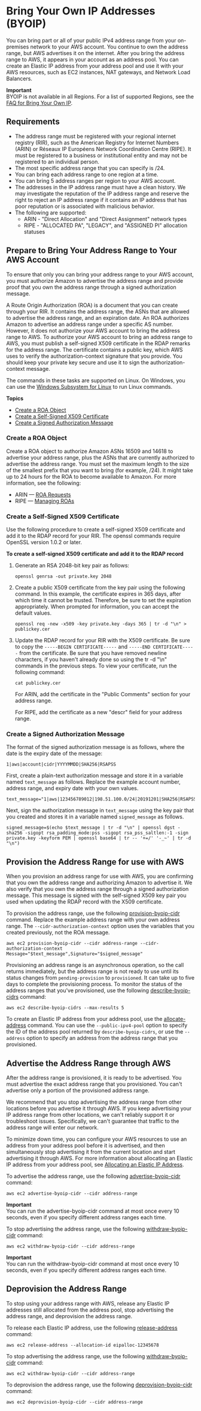 # Bring Your Own IP Addresses \(BYOIP\)<a name="ec2-byoip"></a>

You can bring part or all of your public IPv4 address range from your on\-premises network to your AWS account\. You continue to own the address range, but AWS advertises it on the internet\. After you bring the address range to AWS, it appears in your account as an address pool\. You can create an Elastic IP address from your address pool and use it with your AWS resources, such as EC2 instances, NAT gateways, and Network Load Balancers\.

**Important**  
BYOIP is not available in all Regions\. For a list of supported Regions, see the [FAQ for Bring Your Own IP](https://aws.amazon.com/vpc/faqs/#Bring_Your_Own_IP)\.

## Requirements<a name="byoip-requirements"></a>
+ The address range must be registered with your regional internet registry \(RIR\), such as the American Registry for Internet Numbers \(ARIN\) or Réseaux IP Européens Network Coordination Centre \(RIPE\)\. It must be registered to a business or institutional entity and may not be registered to an individual person\.
+ The most specific address range that you can specify is /24\.
+ You can bring each address range to one region at a time\.
+ You can bring 5 address ranges per region to your AWS account\.
+ The addresses in the IP address range must have a clean history\. We may investigate the reputation of the IP address range and reserve the right to reject an IP address range if it contains an IP address that has poor reputation or is associated with malicious behavior\.
+ The following are supported:
  + ARIN \- "Direct Allocation" and "Direct Assignment" network types
  + RIPE \- "ALLOCATED PA", "LEGACY", and "ASSIGNED PI" allocation statuses

## Prepare to Bring Your Address Range to Your AWS Account<a name="prepare-for-byoip"></a>

To ensure that only you can bring your address range to your AWS account, you must authorize Amazon to advertise the address range and provide proof that you own the address range through a signed authorization message\.

A Route Origin Authorization \(ROA\) is a document that you can create through your RIR\. It contains the address range, the ASNs that are allowed to advertise the address range, and an expiration date\. An ROA authorizes Amazon to advertise an address range under a specific AS number\. However, it does not authorize your AWS account to bring the address range to AWS\. To authorize your AWS account to bring an address range to AWS, you must publish a self\-signed X509 certificate in the RDAP remarks for the address range\. The certificate contains a public key, which AWS uses to verify the authorization\-context signature that you provide\. You should keep your private key secure and use it to sign the authorization\-context message\.

The commands in these tasks are supported on Linux\. On Windows, you can use the [Windows Subsystem for Linux](https://docs.microsoft.com/en-us/windows/wsl/about) to run Linux commands\.

**Topics**
+ [Create a ROA Object](#byoip-create-roa-object)
+ [Create a Self\-Signed X509 Certificate](#byoip-certificate)
+ [Create a Signed Authorization Message](#byoip-signed-authorization-message)

### Create a ROA Object<a name="byoip-create-roa-object"></a>

Create a ROA object to authorize Amazon ASNs 16509 and 14618 to advertise your address range, plus the ASNs that are currently authorized to advertise the address range\. You must set the maximum length to the size of the smallest prefix that you want to bring \(for example, /24\)\. It might take up to 24 hours for the ROA to become available to Amazon\. For more information, see the following:
+ ARIN — [ROA Requests](https://www.arin.net/resources/rpki/roarequest.html)
+ RIPE — [Managing ROAs](https://www.ripe.net/manage-ips-and-asns/resource-management/certification/resource-certification-roa-management)

### Create a Self\-Signed X509 Certificate<a name="byoip-certificate"></a>

Use the following procedure to create a self\-signed X509 certificate and add it to the RDAP record for your RIR\. The openssl commands require OpenSSL version 1\.0\.2 or later\.

**To create a self\-signed X509 certificate and add it to the RDAP record**

1. Generate an RSA 2048\-bit key pair as follows:

   ```
   openssl genrsa -out private.key 2048
   ```

1. Create a public X509 certificate from the key pair using the following command\. In this example, the certificate expires in 365 days, after which time it cannot be trusted\. Therefore, be sure to set the expiration appropriately\. When prompted for information, you can accept the default values\.

   ```
   openssl req -new -x509 -key private.key -days 365 | tr -d "\n" > publickey.cer
   ```

1. Update the RDAP record for your RIR with the X509 certificate\. Be sure to copy the `-----BEGIN CERTIFICATE-----` and `-----END CERTIFICATE-----` from the certificate\. Be sure that you have removed newline characters, if you haven't already done so using the tr \-d "\\n" commands in the previous steps\. To view your certificate, run the following command:

   ```
   cat publickey.cer
   ```

   For ARIN, add the certificate in the "Public Comments" section for your address range\.

   For RIPE, add the certificate as a new "descr" field for your address range\.

### Create a Signed Authorization Message<a name="byoip-signed-authorization-message"></a>

The format of the signed authorization message is as follows, where the date is the expiry date of the message:

```
1|aws|account|cidr|YYYYMMDD|SHA256|RSAPSS
```

First, create a plain\-text authorization message and store it in a variable named `text_message` as follows\. Replace the example account number, address range, and expiry date with your own values\.

```
text_message="1|aws|123456789012|198.51.100.0/24|20191201|SHA256|RSAPSS"
```

Next, sign the authorization message in `text_message` using the key pair that you created and stores it in a variable named `signed_message` as follows\.

```
signed_message=$(echo $text_message | tr -d "\n" | openssl dgst -sha256 -sigopt rsa_padding_mode:pss -sigopt rsa_pss_saltlen:-1 -sign private.key -keyform PEM | openssl base64 | tr -- '+=/' '-_~' | tr -d "\n")
```

## Provision the Address Range for use with AWS<a name="byoip-provision"></a>

When you provision an address range for use with AWS, you are confirming that you own the address range and authorizing Amazon to advertise it\. We also verify that you own the address range through a signed authorization message\. This message is signed with the self\-signed X509 key pair you used when updating the RDAP record with the X509 certificate\.

To provision the address range, use the following [provision\-byoip\-cidr](https://docs.aws.amazon.com/cli/latest/reference/ec2/provision-byoip-cidr.html) command\. Replace the example address range with your own address range\. The `--cidr-authorization-context` option uses the variables that you created previously, not the ROA message\.

```
aws ec2 provision-byoip-cidr --cidr address-range --cidr-authorization-context Message="$text_message",Signature="$signed_message"
```

Provisioning an address range is an asynchronous operation, so the call returns immediately, but the address range is not ready to use until its status changes from `pending-provision` to `provisioned`\. It can take up to five days to complete the provisioning process\. To monitor the status of the address ranges that you've provisioned, use the following [describe\-byoip\-cidrs](https://docs.aws.amazon.com/cli/latest/reference/ec2/describe-byoip-cidrs.html) command:

```
aws ec2 describe-byoip-cidrs --max-results 5
```

To create an Elastic IP address from your address pool, use the [allocate\-address](https://docs.aws.amazon.com/cli/latest/reference/ec2/allocate-address.html) command\. You can use the `--public-ipv4-pool` option to specify the ID of the address pool returned by `describe-byoip-cidrs`, or use the `--address` option to specify an address from the address range that you provisioned\.

## Advertise the Address Range through AWS<a name="byoip-advertise"></a>

After the address range is provisioned, it is ready to be advertised\. You must advertise the exact address range that you provisioned\. You can't advertise only a portion of the provisioned address range\.

We recommend that you stop advertising the address range from other locations before you advertise it through AWS\. If you keep advertising your IP address range from other locations, we can't reliably support it or troubleshoot issues\. Specifically, we can't guarantee that traffic to the address range will enter our network\.

To minimize down time, you can configure your AWS resources to use an address from your address pool before it is advertised, and then simultaneously stop advertising it from the current location and start advertising it through AWS\. For more information about allocating an Elastic IP address from your address pool, see [Allocating an Elastic IP Address](elastic-ip-addresses-eip.md#using-instance-addressing-eips-allocating)\.

To advertise the address range, use the following [advertise\-byoip\-cidr](https://docs.aws.amazon.com/cli/latest/reference/ec2/advertise-byoip-cidr.html) command:

```
aws ec2 advertise-byoip-cidr --cidr address-range
```

**Important**  
You can run the advertise\-byoip\-cidr command at most once every 10 seconds, even if you specify different address ranges each time\.

To stop advertising the address range, use the following [withdraw\-byoip\-cidr](https://docs.aws.amazon.com/cli/latest/reference/ec2/withdraw-byoip-cidr.html) command:

```
aws ec2 withdraw-byoip-cidr --cidr address-range
```

**Important**  
You can run the withdraw\-byoip\-cidr command at most once every 10 seconds, even if you specify different address ranges each time\.

## Deprovision the Address Range<a name="byoip-deprovision"></a>

To stop using your address range with AWS, release any Elastic IP addresses still allocated from the address pool, stop advertising the address range, and deprovision the address range\.

To release each Elastic IP address, use the following [release\-address](https://docs.aws.amazon.com/cli/latest/reference/ec2/release-address.html) command:

```
aws ec2 release-address --allocation-id eipalloc-12345678
```

To stop advertising the address range, use the following [withdraw\-byoip\-cidr](https://docs.aws.amazon.com/cli/latest/reference/ec2/withdraw-byoip-cidr.html) command:

```
aws ec2 withdraw-byoip-cidr --cidr address-range
```

To deprovision the address range, use the following [deprovision\-byoip\-cidr](https://docs.aws.amazon.com/cli/latest/reference/ec2/deprovision-byoip-cidr.html) command:

```
aws ec2 deprovision-byoip-cidr --cidr address-range
```